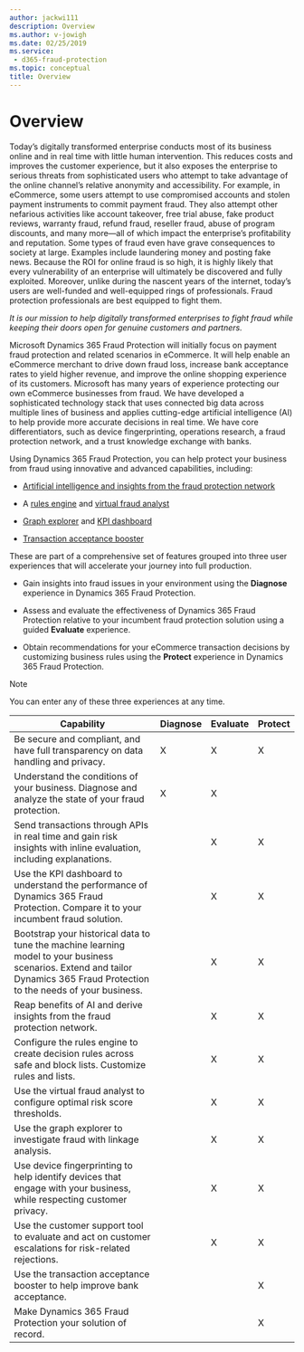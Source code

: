 ```yaml
---
author: jackwi111
description: Overview
ms.author: v-jowigh
ms.date: 02/25/2019
ms.service:
 - d365-fraud-protection
ms.topic: conceptual
title: Overview
---
```



# Overview

Today’s digitally transformed enterprise conducts most of its business online and in real time with little human intervention. This reduces costs and improves the customer experience, but it also exposes the enterprise to serious threats from sophisticated users who attempt to take advantage of the online channel’s relative anonymity and accessibility. For example, in eCommerce, some users attempt to use compromised accounts and stolen payment instruments to commit payment fraud. They also attempt other nefarious activities like account takeover, free trial abuse, fake product reviews, warranty fraud, refund fraud, reseller fraud, abuse of program discounts, and many more—all of which impact the enterprise’s profitability and reputation. Some types of fraud even have grave consequences to society at large. Examples include laundering money and posting fake news. Because the ROI for online fraud is so high, it is highly likely that every vulnerability of an enterprise will ultimately be discovered and fully exploited. Moreover, unlike during the nascent years of the internet, today’s users are well-funded and well-equipped rings of professionals. Fraud protection professionals are best equipped to fight them.

*It is our mission to help digitally transformed enterprises to fight fraud while keeping their doors open for genuine customers and partners.*

Microsoft Dynamics 365 Fraud Protection will initially focus on payment fraud protection and related scenarios in eCommerce. It will help enable an eCommerce merchant to drive down fraud loss, increase bank acceptance rates to yield higher revenue, and improve the online shopping experience of its customers. Microsoft has many years of experience protecting our own eCommerce businesses from fraud. We have developed a sophisticated technology stack that uses connected big data across multiple lines of business and applies cutting-edge artificial intelligence (AI) to help provide more accurate decisions in real time. We have core differentiators, such as device fingerprinting, operations research, a fraud protection network, and a trust knowledge exchange with banks.

Using Dynamics 365 Fraud Protection, you can help protect your business from fraud using innovative and advanced capabilities, including: 

- [Artificial intelligence and insights from the fraud protection network](fraud-protection-network.md)

- A [rules engine](rules-list.md) and [virtual fraud analyst](virtual-fraud-analyst) 

- [Graph explorer](graph-explorer.md) and [KPI dashboard](kpi-dashboard.md)

- [Transaction acceptance booster](transaction-acceptance-booster.md)

These are part of a comprehensive set of features grouped into three user experiences that will accelerate your journey into full production. 

- Gain insights into fraud issues in your environment using the **Diagnose** experience in Dynamics 365 Fraud Protection. 

- Assess and evaluate the effectiveness of Dynamics 365 Fraud Protection relative to your incumbent fraud protection solution using a guided **Evaluate** experience. 

- Obtain recommendations for your eCommerce transaction decisions by customizing business rules using the **Protect** experience in Dynamics 365 Fraud Protection.

> [!Note]
> You can enter any of these three experiences at any time. 

| Capability | Diagnose | Evaluate | Protect |
|------------|----------|----------|---------|
| Be secure and compliant, and have full transparency on data handling and privacy. | X | X | X |
| Understand the conditions of your business. Diagnose and analyze the state of your fraud protection.                                                                     | X        | X        |         |
| Send transactions through APIs in real time and gain risk insights with inline evaluation, including explanations.                                                     |          | X        | X       |
| Use the KPI dashboard to understand the performance of Dynamics 365 Fraud Protection. Compare it to your incumbent fraud solution.                                       |          | X        | X       |
| Bootstrap your historical data to tune the machine learning model to your business scenarios. Extend and tailor Dynamics 365 Fraud Protection to the needs of your business.  |          | X        | X       |
| Reap benefits of AI and derive insights from the fraud protection network.                                                                                               |          | X        | X       |
| Configure the rules engine to create decision rules across safe and block lists. Customize rules and lists.                                                      |          | X        | X       |
| Use the virtual fraud analyst to configure optimal risk score thresholds.                                                                                                |          | X        | X       |
| Use the graph explorer to investigate fraud with linkage analysis.                                                                                                       |          | X        | X       |
| Use device fingerprinting to help identify devices that engage with your business, while respecting customer privacy.                                                    |          | X        | X       |
| Use the customer support tool to evaluate and act on customer escalations for risk-related rejections.                                                                   |          | X        | X       |
| Use the transaction acceptance booster to help improve bank acceptance.                                                                                                |          |          | X       |
| Make Dynamics 365 Fraud Protection your solution of record.                                                                                                              |          |          | X       |


